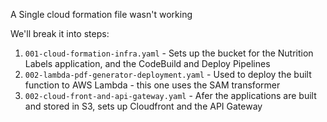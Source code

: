 A Single cloud formation file wasn't working

We'll break it into steps:

1. `001-cloud-formation-infra.yaml` - Sets up the bucket for the Nutrition Labels application, and the CodeBuild and Deploy Pipelines
2. `002-lambda-pdf-generator-deployment.yaml` - Used to deploy the built function to AWS Lambda - this one uses the SAM transformer
3. `002-cloud-front-and-api-gateway.yaml` - Afer the applications are built and stored in S3, sets up Cloudfront and the API Gateway
